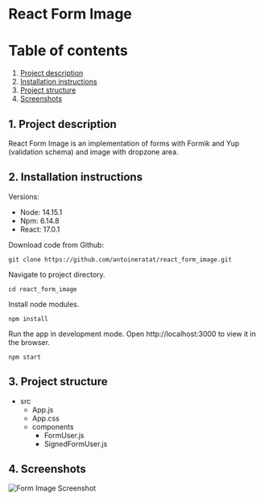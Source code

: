 # React Form Image

# Table of contents

1. [Project description](#description)
2. [Installation instructions](#installation)
3. [Project structure](#structure)
4. [Screenshots](#screenshots)

## 1. Project description<a name="description"></a>

React Form Image is an implementation of forms with Formik and Yup (validation schema) and image with dropzone area.

## 2. Installation instructions<a name="installation"></a>

Versions:

-   Node: 14.15.1
-   Npm: 6.14.8
-   React: 17.0.1

Download code from Github:

```shell
git clone https://github.com/antoineratat/react_form_image.git
```

Navigate to project directory.

```shell
cd react_form_image
```

Install node modules.

```shell
npm install
```

Run the app in development mode. Open http://localhost:3000 to view it in the browser.

```shell
npm start
```

## 3. Project structure<a name="structure"></a>

-   src
    -   App.js
    -   App.css
    -   components
        -   FormUser.js
        -   SignedFormUser.js

## 4. Screenshots<a name="screenshots"></a>

![Form Image Screenshot](https://github.com/antoineratat/github_docs/blob/main/react_form_image/1.PNG?raw=true)
